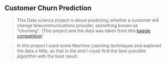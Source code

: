 ## Customer Churn Prediction

> This Data science project is about predicting whether a customer will change telecommunications provider, something known as "churning". (This project and the data was taken from this [kaggle competition](https://www.kaggle.com/competitions/customer-churn-prediction-2020))

> In this project I used some Machine Learning techniques and explored the data a little, so that in the end I could find the best possible algorithm with the best result.


